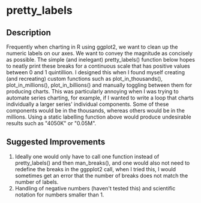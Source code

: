 # pretty_labels

## Description
Frequently when charting in R using ggplot2, we want to clean up the numeric labels on our axes. We want to convey the magnitude as concisely as possible. The simple (and inelegant) pretty_labels() function below hopes to neatly print these breaks for a continuous scale that has positive values between 0 and 1 quintillion. I designed this when I found myself creating (and recreating) custom functions such as plot_in_thousands(), plot_in_millions(), plot_in_billions() and manually toggling between them for producing charts. This was particularly annoying when I was trying to automate series charting, for example, if I wanted to write a loop that charts individually a larger series' individual components. Some of these components would be in the thousands, whereas others would be in the millions. Using a static labelling function above would produce undesirable results such as "4050K" or "0.05M".

## Suggested Improvements
1. Ideally one would only have to call one function instead of pretty_labels() and then man_breaks(), and one would also not need to redefine the breaks in the ggpplot2 call, when I tried this, I would sometimes get an error that the number of breaks does not match the number of labels.
2. Handling of negative numbers (haven't tested this) and scientific notation for numbers smaller than 1.